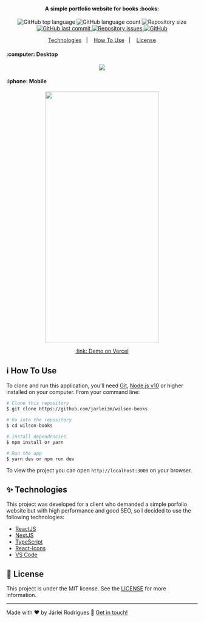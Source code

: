 <h4 align="center">
 A simple portfolio website for books :books:
</h4>

<p align="center">

  <img alt="GitHub top language" src="https://img.shields.io/github/languages/top/Jarlei3m/wilson-books?style=plastic">

  <img alt="GitHub language count" src="https://img.shields.io/github/languages/count/Jarlei3m/wilson-books?style=plastic">

  <img alt="Repository size" src="https://img.shields.io/github/repo-size/jarlei3m/wilson-books?style=plastic">
  <a href="https://github.com/jarlei3m/wilson-books/commits/main">
    <img alt="GitHub last commit" src="https://img.shields.io/github/last-commit/jarlei3m/wilson-books?style=plastic">
  </a>

  <a href="https://github.com/jarlei3m/wilson-books/issues">
    <img alt="Repository issues" src="https://img.shields.io/github/issues/jarlei3m/wilson-books?style=plastic">
  </a>
  
  <a href="https://github.com/Jarlei3m/wilson-books/blob/main/LICENSE">
    <img alt="GitHub" src="https://img.shields.io/github/license/jarlei3m/wilson-books?style=plastic">
  </a>
</p>

<p align="center">
  <a href="#sparkles-technologies">Technologies</a>&nbsp;&nbsp;&nbsp;|&nbsp;&nbsp;&nbsp;
  <a href="#information_source-how-to-use">How To Use</a>&nbsp;&nbsp;&nbsp;|&nbsp;&nbsp;&nbsp;
  <a href="#memo-license">License</a>
</p>

<h4>
  :computer: Desktop 
</h4>

<div align="center">
  <img src="https://github.com/Jarlei3m/wilson-books/blob/main/public/wilson_desktop-gif.gif">
</div>
  
<h4>
:iphone: Mobile
</h4>  

<p align="center">
  <img src="https://github.com/Jarlei3m/wilson-books/blob/main/public/wilson_mobile-gif.gif" width="300" height="660">
</p>

<p align="center">
  <a href="https://wilson-next.vercel.app/" target="_blank">
    :link: Demo on Vercel
  </a>
</p>

## :information_source: How To Use

To clone and run this application, you'll need [Git](https://git-scm.com), [Node.js v10][nodejs] or higher installed on your computer. From your command line:

```bash
# Clone this repository
$ git clone https://github.com/jarlei3m/wilson-books

# Go into the repository
$ cd wilson-books

# Install dependencies
$ npm install or yarn

# Run the app
$ yarn dev or npm run dev
```

To view the project you can open `http://localhost:3000` on your browser.

## :sparkles: Technologies

This project was developed for a client who demanded a simple porfolio website but with high performance and good SEO, so I decided to use the following technologies:

-  [ReactJS](https://reactjs.org/)
-  [NextJS](https://nextjs.org/)
-  [TypeScript](https://www.typescriptlang.org/)
-  [React-Icons](https://react-icons.github.io/react-icons/)
-  [VS Code][vc]

## :memo: License
This project is under the MIT license. See the [LICENSE](https://github.com/Jarlei3m/wilson-books/blob/master/LICENSE) for more information.

---

Made with ♥ by Járlei Rodrigues :wave: [Get in touch!](https://www.linkedin.com/in/jarleirodrigues/)

[vc]: https://code.visualstudio.com/
[nodejs]: https://nodejs.org/
